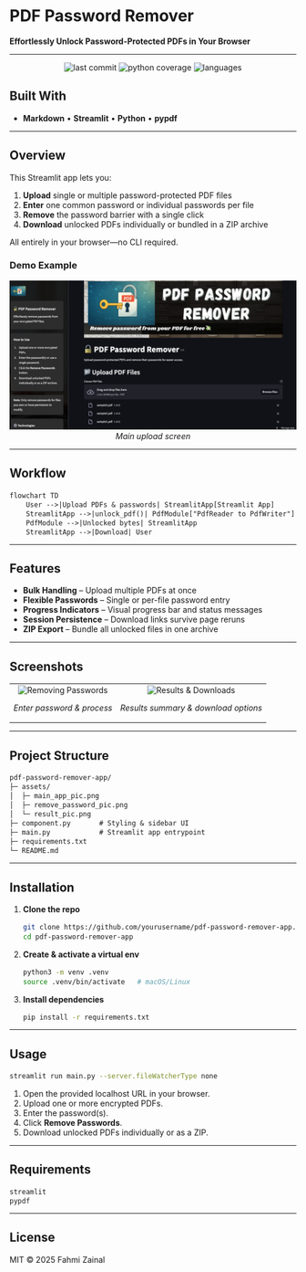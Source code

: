 # PDF Password Remover

**Effortlessly Unlock Password-Protected PDFs in Your Browser**

---

<p align="center">
  <img src="https://img.shields.io/badge/last%20commit-today-blue" alt="last commit">
  <img src="https://img.shields.io/badge/python-100%25-brightgreen" alt="python coverage">
  <img src="https://img.shields.io/badge/languages-1-lightgrey" alt="languages">
</p>

## Built With

- **Markdown** • **Streamlit** • **Python** • **pypdf**

---

## Overview

This Streamlit app lets you:

1. **Upload** single or multiple password-protected PDF files  
2. **Enter** one common password or individual passwords per file  
3. **Remove** the password barrier with a single click  
4. **Download** unlocked PDFs individually or bundled in a ZIP archive  

All entirely in your browser—no CLI required.

### Demo Example

<p align="center">
  <img src="assets/main_app_pic.png" width="600px" alt="Main App Interface">
  <br><em>Main upload screen</em>
</p>

---

## Workflow

```mermaid
flowchart TD
    User -->|Upload PDFs & passwords| StreamlitApp[Streamlit App]
    StreamlitApp -->|unlock_pdf()| PdfModule["PdfReader to PdfWriter"]
    PdfModule -->|Unlocked bytes| StreamlitApp
    StreamlitApp -->|Download| User
````

---

## Features

* **Bulk Handling** – Upload multiple PDFs at once
* **Flexible Passwords** – Single or per-file password entry
* **Progress Indicators** – Visual progress bar and status messages
* **Session Persistence** – Download links survive page reruns
* **ZIP Export** – Bundle all unlocked files in one archive

---

## Screenshots

<table align="center">
  <tr>
    <td align="center">
      <img src="assets/remove_password_pic.png" width="300px" alt="Removing Passwords">
      <p><em>Enter password & process</em></p>
    </td>
    <td align="center">
      <img src="assets/result_pic.png" width="300px" alt="Results & Downloads">
      <p><em>Results summary & download options</em></p>
    </td>
  </tr>
</table>

---

## Project Structure

```
pdf-password-remover-app/
├─ assets/
│  ├─ main_app_pic.png
│  ├─ remove_password_pic.png
│  └─ result_pic.png
├─ component.py       # Styling & sidebar UI
├─ main.py            # Streamlit app entrypoint
├─ requirements.txt
└─ README.md
```

---

## Installation

1. **Clone the repo**

   ```bash
   git clone https://github.com/yourusername/pdf-password-remover-app.git
   cd pdf-password-remover-app
   ```
2. **Create & activate a virtual env**

   ```bash
   python3 -m venv .venv
   source .venv/bin/activate   # macOS/Linux
   ```
3. **Install dependencies**

   ```bash
   pip install -r requirements.txt
   ```

---

## Usage

```bash
streamlit run main.py --server.fileWatcherType none
```

1. Open the provided localhost URL in your browser.
2. Upload one or more encrypted PDFs.
3. Enter the password(s).
4. Click **Remove Passwords**.
5. Download unlocked PDFs individually or as a ZIP.

---

## Requirements

```text
streamlit
pypdf
```

---

## License

MIT © 2025 Fahmi Zainal

